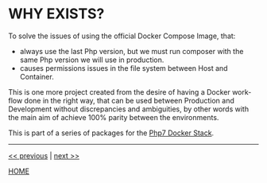 # WHY EXISTS?

To solve the issues of using the official Docker Compose Image, that:

* always use the last Php version, but we must run composer with the same Php version we will use in production.
* causes permissions issues in the file system between Host and Container.

This is one more project created from the desire of having a Docker work-flow done in the right way, that can be used
between Production and Development without discrepancies and ambiguities, by other words with the main aim of achieve
100% parity between the environments.

This is part of a series of packages for the [Php7 Docker Stack](https://gitlab.com/exadra37-docker-compose/php7/docker-stack).

---

[<< previous](https://gitlab.com/exadra37-docker-images/php7/composer/blob/master/README.md) | [next >>](https://gitlab.com/exadra37-docker-images/php7/composer/blob/master/docs/introduction/what_is_it.md)

[HOME](https://gitlab.com/exadra37-docker-images/php7/composer/blob/master/README.md)

